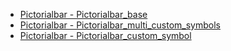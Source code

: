 - [Pictorialbar - Pictorialbar_base](PictorialBar/pictorialbar_base.md ':type=code')
- [Pictorialbar - Pictorialbar_multi_custom_symbols](PictorialBar/pictorialbar_multi_custom_symbols.md ':type=code')
- [Pictorialbar - Pictorialbar_custom_symbol](PictorialBar/pictorialbar_custom_symbol.md ':type=code')

